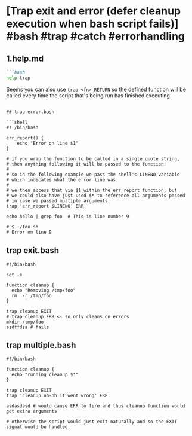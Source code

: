 # [Trap exit and error (defer cleanup execution when bash script fails)] #bash #trap #catch #errorhandling

## 1.help.md

```markdown
```bash
help trap
```

Seems you can also use `trap <fn> RETURN` so the defined function will be called every time the script that's being run has finished executing.
```

## trap error.bash

```shell
#! /bin/bash

err_report() {
    echo "Error on line $1"
}

# if you wrap the function to be called in a single quote string,
# then anything following it will be passed to the function!
#
# so in the following example we pass the shell's LINENO variable
# which indicates what the error line was.
#
# we then access that via $1 within the err_report function, but
# we could also have just used $* to reference all arguments passed
# in case we passed multiple arguments.
trap 'err_report $LINENO' ERR

echo hello | grep foo  # This is line number 9

# $ ./foo.sh
# Error on line 9
```

## trap exit.bash

```shell
#!/bin/bash

set -e

function cleanup {
  echo "Removing /tmp/foo"
  rm  -r /tmp/foo
}

trap cleanup EXIT
# trap cleanup ERR <- so only cleans on errors
mkdir /tmp/foo
asdffdsa # fails
```

## trap multiple.bash

```shell
#!/bin/bash

function cleanup {
  echo "running cleanup $*"
}

trap cleanup EXIT
trap 'cleanup uh-oh it went wrong' ERR

asdasdasd # would cause ERR to fire and thus cleanup function would get extra arguments

# otherwise the script would just exit naturally and so the EXIT signal would be handled.
```

